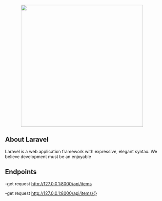 <p align="center"><a href="https://laravel.com" target="_blank"><img src="https://raw.githubusercontent.com/laravel/art/master/logo-lockup/5%20SVG/2%20CMYK/1%20Full%20Color/laravel-logolockup-cmyk-red.svg" width="400"></a></p>



## About Laravel

Laravel is a web application framework with expressive, elegant syntax. We believe development must be an enjoyable 

## Endpoints
-get request
http://127.0.0.1:8000/api/items  

-get request
http://127.0.0.1:8000/api/items/{}